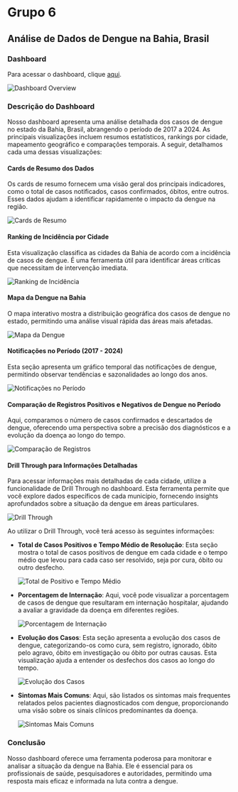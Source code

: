 # Grupo 6

## Análise de Dados de Dengue na Bahia, Brasil

### Dashboard

Para acessar o dashboard, clique [aqui](https://app.powerbi.com/links/r_nIAcHmWH?ctid=df71f6bb-e3cc-4f5b-b532-79de261b51a2&pbi_source=linkShare&bookmarkGuid=15e78907-5663-4ad1-b124-c2d9b3c9f04c).

![Dashboard Overview](https://github.com/naiarawn/accs-ia-grupo-6/assets/115239281/62ebc31e-f95d-4d49-b68a-bbfd3967ce18)

### Descrição do Dashboard

Nosso dashboard apresenta uma análise detalhada dos casos de dengue no estado da Bahia, Brasil, abrangendo o período de 2017 a 2024. As principais visualizações incluem resumos estatísticos, rankings por cidade, mapeamento geográfico e comparações temporais. A seguir, detalhamos cada uma dessas visualizações:

#### Cards de Resumo dos Dados
Os cards de resumo fornecem uma visão geral dos principais indicadores, como o total de casos notificados, casos confirmados, óbitos, entre outros. Esses dados ajudam a identificar rapidamente o impacto da dengue na região.

![Cards de Resumo](https://github.com/naiarawn/accs-ia-grupo-6/assets/115239281/db805b17-a793-4221-80c9-13b7e974e45d)

#### Ranking de Incidência por Cidade
Esta visualização classifica as cidades da Bahia de acordo com a incidência de casos de dengue. É uma ferramenta útil para identificar áreas críticas que necessitam de intervenção imediata.

![Ranking de Incidência](https://github.com/naiarawn/accs-ia-grupo-6/assets/115239281/987283b9-7c14-4fd2-ad6f-879581c340d9)

#### Mapa da Dengue na Bahia
O mapa interativo mostra a distribuição geográfica dos casos de dengue no estado, permitindo uma análise visual rápida das áreas mais afetadas.

![Mapa da Dengue](https://github.com/naiarawn/accs-ia-grupo-6/assets/115239281/37cf5b81-5f2f-46ec-a4b7-f6a02408092e)

#### Notificações no Período (2017 - 2024)
Esta seção apresenta um gráfico temporal das notificações de dengue, permitindo observar tendências e sazonalidades ao longo dos anos.

![Notificações no Período](https://github.com/naiarawn/accs-ia-grupo-6/assets/115239281/08cfa488-5d3e-420b-a546-8294cb6005a1)

#### Comparação de Registros Positivos e Negativos de Dengue no Período
Aqui, comparamos o número de casos confirmados e descartados de dengue, oferecendo uma perspectiva sobre a precisão dos diagnósticos e a evolução da doença ao longo do tempo.

![Comparação de Registros](https://github.com/naiarawn/accs-ia-grupo-6/assets/115239281/e61f8de0-d343-4e0f-8f78-754853ddc5c2)

#### Drill Through para Informações Detalhadas
Para acessar informações mais detalhadas de cada cidade, utilize a funcionalidade de Drill Through no dashboard. Esta ferramenta permite que você explore dados específicos de cada município, fornecendo insights aprofundados sobre a situação da dengue em áreas particulares.

![Drill Through](https://github.com/naiarawn/accs-ia-grupo-6/assets/115239281/524fe614-43ce-408d-8c5c-2424fd2126f6)

Ao utilizar o Drill Through, você terá acesso às seguintes informações:

- **Total de Casos Positivos e Tempo Médio de Resolução**: Esta seção mostra o total de casos positivos de dengue em cada cidade e o tempo médio que levou para cada caso ser resolvido, seja por cura, óbito ou outro desfecho.

  ![Total de Positivo e Tempo Médio](https://github.com/naiarawn/accs-ia-grupo-6/assets/115239281/08820be6-1b33-4b86-9dee-228c12a3e731)

- **Porcentagem de Internação**: Aqui, você pode visualizar a porcentagem de casos de dengue que resultaram em internação hospitalar, ajudando a avaliar a gravidade da doença em diferentes regiões.

  ![Porcentagem de Internação](https://github.com/naiarawn/accs-ia-grupo-6/assets/115239281/86435fa6-8552-4ae1-86e5-e0375d32a340)

- **Evolução dos Casos**: Esta seção apresenta a evolução dos casos de dengue, categorizando-os como cura, sem registro, ignorado, óbito pelo agravo, óbito em investigação ou óbito por outras causas. Esta visualização ajuda a entender os desfechos dos casos ao longo do tempo.

  ![Evolução dos Casos](https://github.com/naiarawn/accs-ia-grupo-6/assets/115239281/dac5bf23-f871-44d5-8a85-4fec85c03904)

- **Sintomas Mais Comuns**: Aqui, são listados os sintomas mais frequentes relatados pelos pacientes diagnosticados com dengue, proporcionando uma visão sobre os sinais clínicos predominantes da doença.

  ![Sintomas Mais Comuns](https://github.com/naiarawn/accs-ia-grupo-6/assets/115239281/7ccbfbe3-de2c-4ce8-97e8-53304a237cf5)

### Conclusão
Nosso dashboard oferece uma ferramenta poderosa para monitorar e analisar a situação da dengue na Bahia. Ele é essencial para os profissionais de saúde, pesquisadores e autoridades, permitindo uma resposta mais eficaz e informada na luta contra a dengue.
